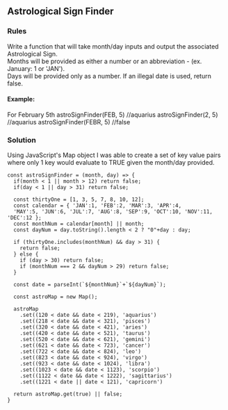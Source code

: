## Astrological Sign Finder
### Rules  
Write a function that will take month/day inputs and output the associated Astrological Sign.  
Months will be provided as either a number or an abbreviation - (ex. January: 1 or 'JAN').  
Days will be provided only as a number.
If an illegal date is used, return false.

#### Example:  
For February 5th
astroSignFinder(FEB, 5) //aquarius
astroSignFinder(2, 5) //aquarius
astroSignFinder(FEBR, 5) //false

### Solution
Using JavaScript's Map object I was able to create a set of key value pairs  
where only 1 key would evaluate to TRUE given the month/day provided. 

```
const astroSignFinder = (month, day) => {
  if(month < 1 || month > 12) return false;
  if(day < 1 || day > 31) return false;

  const thirtyOne = [1, 3, 5, 7, 8, 10, 12];
  const calendar = { 'JAN':1, 'FEB':2, 'MAR':3, 'APR':4, 
  'MAY':5, 'JUN':6, 'JUL':7, 'AUG':8, 'SEP':9, 'OCT':10, 'NOV':11, 'DEC':12 };
  const monthNum = calendar[month] || month;
  const dayNum = day.toString().length < 2 ? "0"+day : day;

  if (thirtyOne.includes(monthNum) && day > 31) {
    return false;
  } else {
    if (day > 30) return false;
    if (monthNum === 2 && dayNum > 29) return false;
  }
  
  const date = parseInt(`${monthNum}`+`${dayNum}`);

  const astroMap = new Map();

  astroMap
	.set((120 < date && date < 219), 'aquarius')
	.set((218 < date && date < 321), 'pisces')
	.set((320 < date && date < 421), 'aries')
	.set((420 < date && date < 521), 'taurus')
	.set((520 < date && date < 621), 'gemini')
	.set((621 < date && date < 723), 'cancer')
	.set((722 < date && date < 824), 'leo')
	.set((823 < date && date < 924), 'virgo')
	.set((923 < date && date < 1024), 'libra')
	.set((1023 < date && date < 1123), 'scorpio')
	.set((1122 < date && date < 1222), 'sagittarius')
	.set((1221 < date || date < 121), 'capricorn')

  return astroMap.get(true) || false;
}
```
